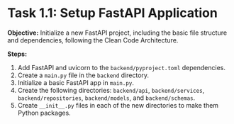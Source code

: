 # Task 1.1: Setup FastAPI Application

**Objective:** Initialize a new FastAPI project, including the basic file structure and dependencies, following the Clean Code Architecture.

**Steps:**

1.  Add FastAPI and uvicorn to the `backend/pyproject.toml` dependencies.
2.  Create a `main.py` file in the `backend` directory.
3.  Initialize a basic FastAPI app in `main.py`.
4.  Create the following directories: `backend/api`, `backend/services`, `backend/repositories`, `backend/models`, and `backend/schemas`.
5.  Create `__init__.py` files in each of the new directories to make them Python packages.